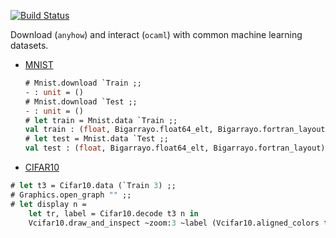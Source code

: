 [![Build Status](https://travis-ci.org/rleonid/dsfo.svg?branch=master)](https://travis-ci.org/rleonid/dsfo)

Download (`anyhow`) and interact (`ocaml`) with common machine learning datasets.

  - [MNIST](http://yann.lecun.com/exdb/mnist/)

    ```OCaml
    # Mnist.download `Train ;;
    - : unit = ()
    # Mnist.download `Test ;;
    - : unit = ()
    # let train = Mnist.data `Train ;;
    val train : (float, Bigarrayo.float64_elt, Bigarrayo.fortran_layout) Bigarrayo.A2.t =  ...
    # let test = Mnist.data `Test ;;
    val test : (float, Bigarrayo.float64_elt, Bigarrayo.fortran_layout) Bigarrayo.A2.t =  ...
    ```

  - [CIFAR10](http://www.cs.toronto.edu/~kriz/cifar.html)

  ```OCaml
  # let t3 = Cifar10.data (`Train 3) ;;
  # Graphics.open_graph "" ;;
  # let display n =
      let tr, label = Cifar10.decode t3 n in
      Vcifar10.draw_and_inspect ~zoom:3 ~label (Vcifar10.aligned_colors tr) ;;
  ```

